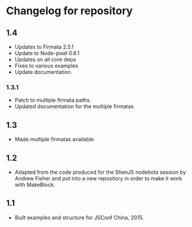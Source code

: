 # Changelog for repository

## 1.4

* Updates to Firmata 2.5.1
* Update to Node-pixel 0.6.1
* Updates on all core deps
* Fixes to various examples
* Update documentation.

### 1.3.1

* Patch to multiple firmata paths.
* Updated documentation for the multiple firmatas

## 1.3

* Made multiple firmatas available

## 1.2

* Adapted from the code produced for the ShenJS nodebots session by Andrew Fisher
and put into a new repository in order to make it work with MakeBlock.

## 1.1

* Built examples and structure for JSConf China, 2015.
